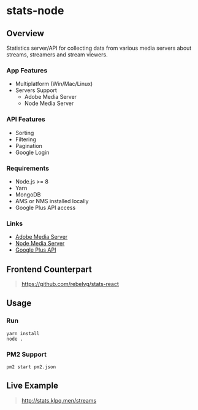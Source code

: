 # stats-node

## Overview
Statistics server/API for collecting data from various media servers about streams, streamers and stream viewers.

### App Features
- Multiplatform (Win/Mac/Linux)
- Servers Support
  - Adobe Media Server
  - Node Media Server

### API Features
- Sorting
- Filtering
- Pagination
- Google Login

### Requirements
- Node.js >= 8
- Yarn
- MongoDB
- AMS or NMS installed locally
- Google Plus API access

### Links
- [Adobe Media Server](http://www.adobe.com/products/adobe-media-server-family.html)
- [Node Media Server](https://github.com/illuspas/Node-Media-Server)
- [Google Plus API](https://console.developers.google.com/apis/library/plus.googleapis.com)

## Frontend Counterpart
> https://github.com/rebelvg/stats-react

## Usage

### Run
```
yarn install
node .
```

### PM2 Support
```
pm2 start pm2.json
```

## Live Example
> http://stats.klpq.men/streams
